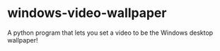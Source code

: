# windows-video-wallpaper
A python program that lets you set a video to be the Windows desktop wallpaper!
